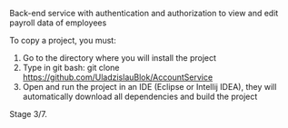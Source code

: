 Back-end service with authentication and authorization to view and edit payroll data of employees  

To copy a project, you must:
1) Go to the directory where you will install the project
2) Type in git bash: git clone https://github.com/UladzislauBlok/AccountService
3) Open and run the project in an IDE (Eclipse or Intellij IDEA), they will automatically download all dependencies and build the project

Stage 3/7. 
